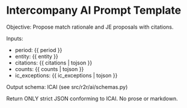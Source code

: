 # Intercompany AI Prompt Template

Objective: Propose match rationale and JE proposals with citations.

Inputs:

- period: {{ period }}
- entity: {{ entity }}
- citations: {{ citations | tojson }}
- counts: {{ counts | tojson }}
- ic_exceptions: {{ ic_exceptions | tojson }}

Output schema: ICAI (see src/r2r/ai/schemas.py)

Return ONLY strict JSON conforming to ICAI. No prose or markdown.
